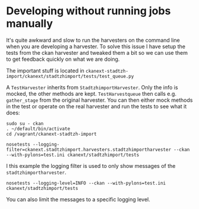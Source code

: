 # Developing without running jobs manually

It's quite awkward and slow to run the harvesters on the command line when you are developing a harvester. To solve this issue I have setup the tests from the ckan harvester and tweaked them a bit so we can use them to get feedback quickly on what we are doing.

The important stuff is located in `ckanext-stadtzh-import/ckanext/stadtzhimport/tests/test_queue.py`

A `TestHarvester` inherits from `StadtzhimportHarvester`. Only the info is mocked, the other methods are kept. `TestHarvestqueue` then calls e.g. `gather_stage` from the original harvester. You can then either mock methods in the test or operate on the real harvester and run the tests to see what it does:

    sudo su - ckan
    . ~/default/bin/activate
    cd /vagrant/ckanext-stadtzh-import

    nosetests --logging-filter=ckanext.stadtzhimport.harvesters.stadtzhimportharvester --ckan --with-pylons=test.ini ckanext/stadtzhimport/tests

I this example the logging filter is used to only show messages of the `stadtzhimportharvester`.

    nosetests --logging-level=INFO --ckan --with-pylons=test.ini ckanext/stadtzhimport/tests

You can also limit the messages to a specific logging level.
